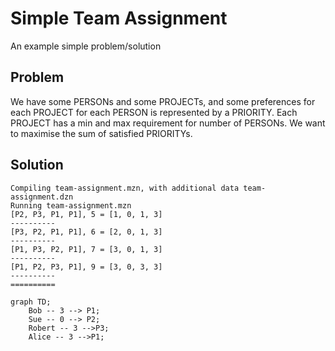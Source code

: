 # Simple Team Assignment

An example simple problem/solution

## Problem

We have some PERSONs and some PROJECTs, and some preferences for each PROJECT for each PERSON is represented by a PRIORITY. Each PROJECT has a min and max requirement for number of PERSONs. We want to maximise the sum of satisfied PRIORITYs.

## Solution

```text
Compiling team-assignment.mzn, with additional data team-assignment.dzn
Running team-assignment.mzn
[P2, P3, P1, P1], 5 = [1, 0, 1, 3]
----------
[P3, P2, P1, P1], 6 = [2, 0, 1, 3]
----------
[P1, P3, P2, P1], 7 = [3, 0, 1, 3]
----------
[P1, P2, P3, P1], 9 = [3, 0, 3, 3]
----------
==========
```

```mermaid
graph TD;
    Bob -- 3 --> P1;
    Sue -- 0 --> P2;
    Robert -- 3 -->P3;
    Alice -- 3 -->P1;
```
